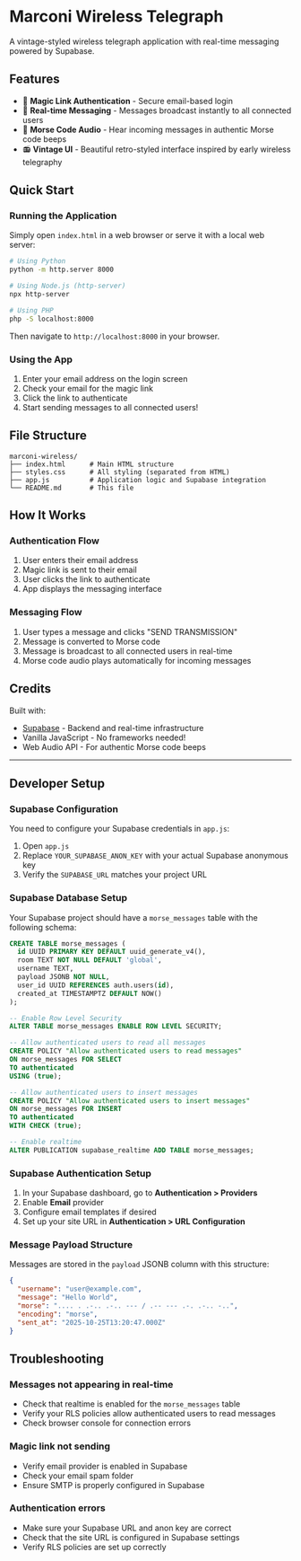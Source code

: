 # Marconi Wireless Telegraph

A vintage-styled wireless telegraph application with real-time messaging powered by Supabase.

## Features

- 🔐 **Magic Link Authentication** - Secure email-based login
- 📡 **Real-time Messaging** - Messages broadcast instantly to all connected users
- 🎵 **Morse Code Audio** - Hear incoming messages in authentic Morse code beeps
- 📻 **Vintage UI** - Beautiful retro-styled interface inspired by early wireless telegraphy

## Quick Start

### Running the Application

Simply open `index.html` in a web browser or serve it with a local web server:

```bash
# Using Python
python -m http.server 8000

# Using Node.js (http-server)
npx http-server

# Using PHP
php -S localhost:8000
```

Then navigate to `http://localhost:8000` in your browser.

### Using the App

1. Enter your email address on the login screen
2. Check your email for the magic link
3. Click the link to authenticate
4. Start sending messages to all connected users!

## File Structure

```
marconi-wireless/
├── index.html      # Main HTML structure
├── styles.css      # All styling (separated from HTML)
├── app.js          # Application logic and Supabase integration
└── README.md       # This file
```

## How It Works

### Authentication Flow

1. User enters their email address
2. Magic link is sent to their email
3. User clicks the link to authenticate
4. App displays the messaging interface

### Messaging Flow

1. User types a message and clicks "SEND TRANSMISSION"
2. Message is converted to Morse code
3. Message is broadcast to all connected users in real-time
4. Morse code audio plays automatically for incoming messages

## Credits

Built with:
- [Supabase](https://supabase.com) - Backend and real-time infrastructure
- Vanilla JavaScript - No frameworks needed!
- Web Audio API - For authentic Morse code beeps

---

## Developer Setup

### Supabase Configuration

You need to configure your Supabase credentials in `app.js`:

1. Open `app.js`
2. Replace `YOUR_SUPABASE_ANON_KEY` with your actual Supabase anonymous key
3. Verify the `SUPABASE_URL` matches your project URL

### Supabase Database Setup

Your Supabase project should have a `morse_messages` table with the following schema:

```sql
CREATE TABLE morse_messages (
  id UUID PRIMARY KEY DEFAULT uuid_generate_v4(),
  room TEXT NOT NULL DEFAULT 'global',
  username TEXT,
  payload JSONB NOT NULL,
  user_id UUID REFERENCES auth.users(id),
  created_at TIMESTAMPTZ DEFAULT NOW()
);

-- Enable Row Level Security
ALTER TABLE morse_messages ENABLE ROW LEVEL SECURITY;

-- Allow authenticated users to read all messages
CREATE POLICY "Allow authenticated users to read messages"
ON morse_messages FOR SELECT
TO authenticated
USING (true);

-- Allow authenticated users to insert messages
CREATE POLICY "Allow authenticated users to insert messages"
ON morse_messages FOR INSERT
TO authenticated
WITH CHECK (true);

-- Enable realtime
ALTER PUBLICATION supabase_realtime ADD TABLE morse_messages;
```

### Supabase Authentication Setup

1. In your Supabase dashboard, go to **Authentication > Providers**
2. Enable **Email** provider
3. Configure email templates if desired
4. Set up your site URL in **Authentication > URL Configuration**

### Message Payload Structure

Messages are stored in the `payload` JSONB column with this structure:

```json
{
  "username": "user@example.com",
  "message": "Hello World",
  "morse": ".... . .-.. .-.. --- / .-- --- .-. .-.. -..",
  "encoding": "morse",
  "sent_at": "2025-10-25T13:20:47.000Z"
}
```

## Troubleshooting

### Messages not appearing in real-time

- Check that realtime is enabled for the `morse_messages` table
- Verify your RLS policies allow authenticated users to read messages
- Check browser console for connection errors

### Magic link not sending

- Verify email provider is enabled in Supabase
- Check your email spam folder
- Ensure SMTP is properly configured in Supabase

### Authentication errors

- Make sure your Supabase URL and anon key are correct
- Check that the site URL is configured in Supabase settings
- Verify RLS policies are set up correctly
